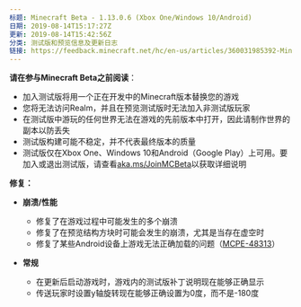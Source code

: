 ```yaml
---
标题: Minecraft Beta - 1.13.0.6 (Xbox One/Windows 10/Android)
日期: 2019-08-14T15:17:27Z
更新: 2019-08-14T15:42:56Z
分类: 测试版和预览信息及更新日志
链接: https://feedback.minecraft.net/hc/en-us/articles/360031985392-Minecraft-Beta-1-13-0-6-Xbox-One-Windows-10-Android
---
```


**请在参与Minecraft Beta之前阅读**：

- 加入测试版将用一个正在开发中的Minecraft版本替换您的游戏
- 您将无法访问Realm，并且在预览测试版时无法加入非测试版玩家
- 在测试版中游玩的任何世界无法在游戏的先前版本中打开，因此请制作世界的副本以防丢失
- 测试版构建可能不稳定，并不代表最终版本的质量
- 测试版仅在Xbox One、Windows 10和Android（Google Play）上可用。要加入或退出测试版，请查看[aka.ms/JoinMCBeta](https://aka.ms/JoinMCBeta)以获取详细说明

**修复：**

- **崩溃/性能**
  - 修复了在游戏过程中可能发生的多个崩溃
  - 修复了在预览结构方块时可能会发生的崩溃，尤其是当存在虚空时
  - 修复了某些Android设备上游戏无法正确加载的问题（[MCPE-48313](https://bugs.mojang.com/browse/MCPE-48313)）
- **常规**
  - 在更新后启动游戏时，游戏内的测试版补丁说明现在能够正确显示

  <!-- -->

  - 传送玩家时设置y轴旋转现在能够正确设置为0度，而不是-180度
